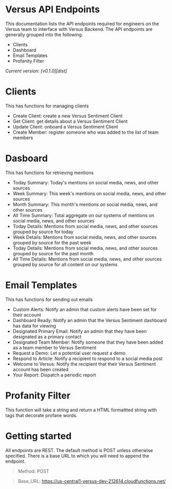 # Versus API Endpoints

This documentation lists the API endpoints required for engineers on the Versus team to interface with Versus Backend. The API endpoints are generally grouped into the following.

 * Clients
 * Dashboard
 * Email Templates
 * Profanity Filter

*Current version: [v0.1.0][dist]*


# Clients

This has functions for managing clients
 * Create Client: create a new Versus Sentiment Client
 * Get Client: get details about a Versus Sentiment Client
 * Update Client: onboard a Versus Sentiment Client
 * Create Member: register someone who was added to the list of team members

# Dasboard

This has functions for retrieving mentions
 * Today Summary: Today's mentions on social media, news, and other sources
 * Week Summary: This week's mentions on social media, news, and other sources
 * Month Summary: This month's mentions on social media, news, and other sources
 * All Time Summary: Total aggregate on our systems of mentions on social media, news, and other sources
 * Today Details: Mentions from social media, news, and other sources grouped by source for today
 * Week Details: Mentions from social media, news, and other sources grouped by source for the past week
 * Today Details: Mentions from social media, news, and other sources grouped by source for the past month
 * All Time Details: Mentions from social media, news, and other sources grouped by source for all content on our systems

# Email Templates

This has functions for sending out emails
 * Custom Alerts: Notify an admin that custom alerts have been set for their account
 * Dashboard Ready: Notify an admin that the Versus Sentiment dashboard has data for viewing
 * Designated Primary Email: Notify an admin that they have been designated as a primary contact
 * Designated Team Member: Notify someone that they have been added as a team member to Versus Sentiment
 * Request a Demo: Let a potential user request a demo
 * Respond to Article: Notify a recipient to respond to a social media post
 * Welcome to Versus: Notify the recipient that their Versus Sentiment account has been created
 * Your Report: Dispatch a periodic report

# Profanity Filter

This function will take a string and return a HTML formattted string with tags that decorate profane words.


# Getting started

All endpoints are REST. The default method is POST unless otherwise specified. There is a base URL to which you will need to append the endpoint.

> Method: POST

> Base_URL: https://us-central1-versus-dev-212614.cloudfunctions.net/
